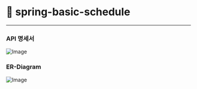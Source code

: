 # 📆 spring-basic-schedule

---

### API 명세서
![Image](https://github.com/user-attachments/assets/53df1fa2-7508-433f-9e8f-953a8143c323)

### ER-Diagram
![Image](https://github.com/user-attachments/assets/5ce36c51-735e-4397-8e23-8030034055f2)